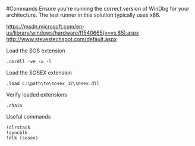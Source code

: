 #Commands
Ensure you're running the correct version of WinDbg for your architecture.
The test runner in this solution typically uses x86.

https://msdn.microsoft.com/en-us/library/windows/hardware/ff540665(v=vs.85).aspx
http://www.stevestechspot.com/default.aspx

Load the SOS extension
```
.cordll -ve -u -l
```

Load the SOSEX extension
```
.load C:\path\to\sosex_32\sosex.dll
```

Verify loaded extensions
```
.chain
```

Useful commands

```
!clrstack
!syncblk
!dlk (sosex)
```

